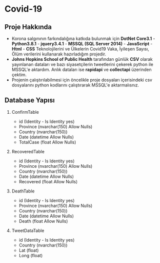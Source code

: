 # Covid-19
## Proje Hakkında
- Korona salgınının farkındalığına katkıda bulunmak için **DotNet Core3.1** - **Python3.8.1** - **jquery3.4.1** - **MSSQL (SQL Server 2014)** - **JavaScript** - **Html** - **CSS** 
Teknolojilerini ve Ülkelerin Covid19 Vaka, İyileşen Sayısı, Ölüm verilerini kullanarak hazırladığım projedir.
- **Johns Hopkins School of Public Health** tarafından günlük **CSV** olarak yayınlanan dataları ve bazı siyasetçilerin tweetlerini çekerek python ile MSSQL'e aktardım.
Anlık dataları ise **rapidapi** ve **collectapi** üzerinden çektim. 
- Projenin çalıştırılabilmesi için öncelikle proje dosyaları içerisindeki csv dosyalarını python kodlarını çalıştırarak MSSQL'e aktarmalısnız.
## Database Yapısı
1. ConfirmTable
   - id (Identity - Is Identity yes) 
   - Province (nvarchar(150) Allow Nulls)
   - Country (nvarchar(150))
   - Date (datetime Allow Nulls)
   - TotalCase (float Allow Nulls)

2. RecoveredTable
   - id (Identity - Is Identity yes) 
   - Province (nvarchar(150) Allow Nulls)
   - Country (nvarchar(150))
   - Date (datetime Allow Nulls)
   - Recovered (float Allow Nulls)
 
3. DeathTable
   - id (Identity - Is Identity yes) 
   - Province (nvarchar(150) Allow Nulls)
   - Country (nvarchar(150))
   - Date (datetime Allow Nulls)
   - Death (float Allow Nulls)
   
4. TweetDataTable
   - id (Identity - Is Identity yes) 
   - Country (nvarchar(150))
   - Lat (float)
   - Long (float)
